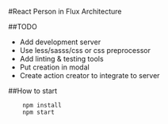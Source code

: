 #React Person in Flux Architecture

##TODO

 - Add development server
 - Use less/sasss/css or css preprocessor
 - Add linting & testing tools
 - Put creation in modal
 - Create action creator to integrate to server

##How to start
```
 	npm install
 	npm start

```
